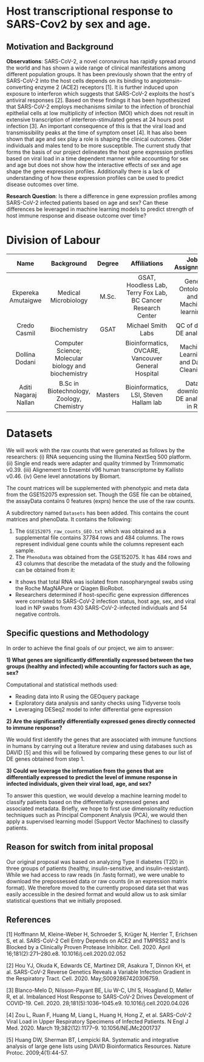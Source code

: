 # Host transcriptional response to SARS-Cov2 by sex and age.

## Motivation and Background

**Observations**: SARS-CoV-2, a novel coronavirus has rapidly spread around the world and has shown a wide range of clinical manifestations among different population groups. It has been previously shown that the entry of SARS-CoV-2 into the host cells depends on its binding to angiotensin-converting enzyme 2 (ACE2) receptors [1]. It is further induced upon exposure to interferon which suggests that SARS-CoV-2 exploits the host's antiviral responses [2]. Based on these findings it has been hypothesized that SARS-CoV-2 employs mechanisms similar to the infection of bronchial epithelial cells at low multiplicity of infection (MOI) which does not result in extensive transcription of interferon-stimulated genes at 24 hours post infection [3]. An important consequence of this is that the viral load and transmissibility peaks at the time of symptom onset [4]. It has also been shown that age and sex play a role is shaping the clinical outcomes. Older individuals and males tend to be more susceptible. The current study that forms the basis of our project delineates the host gene expression profiles based on viral load in a time dependent manner while accounting for sex and age but does not show how the interactive effects of sex and age shape the gene expression profiles. Additionally there is a lack of understanding of how these expression profiles can be used to predict disease outcomes over time. 

**Research Question**: Is there a difference in gene expression profiles among SARS-CoV-2 infected patients based on age and sex? Can these differences be leveraged in machine learning models to predict strength of host immune response and disease outcome over time? 

# Division of Labour 

| Name | Background | Degree | Affiliations | Job Assignment | Projected Contributions |
| :-------------: | :-------------: | :-------------: | :-------------: | :-------------: | :-------------: |
| Ekpereka Amutaigwe | Medical Microbiology | M.Sc. | GSAT, Hoodless Lab, Terry Fox Lab, BC Cancer Research Center | Gene Ontology and Machine learning | 25%  |
| Credo Casmil | Biochemistry | GSAT | Michael Smith Labs | QC of data, DE analysis |  |
| Dollina Dodani | Computer Science; Molecular biology and biochemistry |  | Bioinformatics,  OVCARE, Vancouver General Hospital | Machine Learning and Data Cleaning | 25% |
| Aditi Nagaraj Nallan | B.Sc in Biotechnology, Zoology, Chemistry  |  Masters  | Bioinformatics, LSI, Steven Hallam lab | Data download, DE analysis in R |  25% |

# Datasets
We will work with the raw counts that were generated as follows by the researchers:
(i) RNA sequencing using the Illumina NextSeq 500 platform.
(ii) Single end reads were adapter and quality trimmed by Trimmomatic v0.39.
(iii) Alignement to Ensembl v96 human transcriptome by Kallisto v0.46.
(iv) Gene level annotations by Biomart.

The count matrices will be supplemented with phenotypic and meta data from the GSE152075 expression set. Though the GSE file can be obtained, the assayData contains 0 features (exprs) hence the use of the raw counts.

A subdirectory named `Datasets` has been added. This contains the count matrices and phenoData. It contains the following:
1. The `GSE152075_raw_counts_GEO.txt` which was obtained as a supplemental file contains 37784 rows and 484 columns. The rows represent individual gene counts while the columns represent each sample.
2. The `PhenoData` was obtained from the GSE152075. It has 484 rows and 43 columns that describe the metadata of the study and the following can be obtained from it:
  - It shows that total RNA was isolated from nasopharyngeal swabs using the Roche MagNAPure or Qiagen BioRobot.
  - Researchers determined if host-specific gene expression differences   were correlated to SARS-CoV-2 infection status, host age, sex, and viral load in NP swabs from 430 SARS-CoV-2-infected individuals and 54 negative controls.

## Specific questions and Methodology
In order to achieve the final goals of our project, we aim to answer:

**1) What genes are significantly differentially expressed between the two groups (healthy and infected) while accounting for factors such as age, sex?**

  Computational and statistical methods used:
  
  * Reading data into R using the GEOquery package
  * Exploratory data analysis and sanity checks using Tidyverse tools
  * Leveraging DESeq2 model to infer differential gene expression
 
**2) Are the significantly differentially expressed genes directly connected to immune response?**

We would first identify the genes that are associated with immune functions in humans by carrying out a literature review and using databases such as DAVID [5] and this will be followed by comparing these genes to our list of DE genes obtained from step 1.

**3) Could we leverage the information from the genes that are differentially expressed to predict the level of immune response in infected individuals, given their viral load, age, and sex?**

To answer this question, we would develop a machine learning model to classify patients based on the differentially expressed genes and associated metadata. Briefly, we hope to first use dimensionality reduction techniques such as Principal Component Analysis (PCA), we would then apply a supervised learning model (Support Vector Machines) to classify patients. 

## Reason for switch from inital proposal

Our original proposal was based on analyzing Type II diabetes (T2D) in three groups of patients (healthy, insulin-sensitive, and insulin-resistant). While we had access to raw reads (in .fastq format), we were unable to download the prepossessed data or raw counts (in an expression matrix format). We therefore moved to the currently proposed data set that was easily accessible in the desired format and would allow us to ask similar statistical questions that we initially proposed. 

## References

[1] Hoffmann M, Kleine-Weber H, Schroeder S, Krüger N, Herrler T, Erichsen S, et al. SARS-CoV-2 Cell Entry Depends on ACE2 and TMPRSS2 and Is Blocked by a Clinically Proven Protease Inhibitor. Cell. 2020. April 16;181(2):271–280.e8. 10.1016/j.cell.2020.02.052

[2] Hou YJ, Okuda K, Edwards CE, Martinez DR, Asakura T, Dinnon KH, et al. SARS-CoV-2 Reverse Genetics Reveals a Variable Infection Gradient in the Respiratory Tract. Cell. 2020. May;S0092867420306759.

[3] Blanco-Melo D, Nilsson-Payant BE, Liu W-C, Uhl S, Hoagland D, Møller R, et al. Imbalanced Host Response to SARS-CoV-2 Drives Development of COVID-19. Cell. 2020. 28;181(5):1036–1045.e9. 10.1016/j.cell.2020.04.026

[4] Zou L, Ruan F, Huang M, Liang L, Huang H, Hong Z, et al. SARS-CoV-2 Viral Load in Upper Respiratory Specimens of Infected Patients. N Engl J Med. 2020. March 19;382(12):1177–9. 10.1056/NEJMc2001737 

[5] Huang DW, Sherman BT, Lempicki RA. Systematic and integrative analysis of large gene lists using DAVID Bioinformatics Resources. Nature Protoc. 2009;4(1):44-57.


